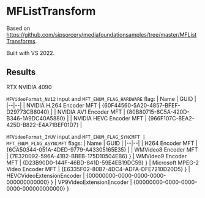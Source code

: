 MFListTransform
===============

Based on https://github.com/sipsorcery/mediafoundationsamples/tree/master/MFListTransforms.

Built with VS 2022.

Results
-------

RTX NVIDIA 4090

`MFVideoFormat_NV12` input and `MFT_ENUM_FLAG_HARDWARE` flag:
| Name | GUID |
|--|--|
| NVIDIA H.264 Encoder MFT | {60F44560-5A20-4857-BFEF-D29773CB8040} |
| NVIDIA AV1 Encoder MFT | {80B80715-8C5A-420D-B346-1A9DC40A5880} |
| NVIDIA HEVC Encoder MFT | {966F107C-8EA2-425D-B822-E4A71BEF01D7} |

`MFVideoFormat_IYUV` input and `MFT_ENUM_FLAG_SYNCMFT | MFT_ENUM_FLAG_ASYNCMFT` flags:
| Name | GUID |
|--|--|
| H264 Encoder MFT | {6CA50344-051A-4DED-9779-A43305165E35} |
| WMVideo8 Encoder MFT | {7E320092-596A-41B2-BBEB-175D10504EB6} }
| WMVideo9 Encoder MFT | {D23B90D0-144F-46BD-841D-59E4EB19DC59} }
| Microsoft MPEG-2 Video Encoder MFT | {E6335F02-80B7-4DC4-ADFA-DFE7210D20D5} }
| HEVCVideoExtensionEncoder | {00000000-0000-0000-0000-000000000000} }
| VP9VideoExtensionEncoder | {00000000-0000-0000-0000-000000000000} }
